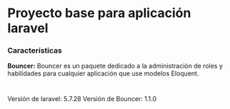 # Proyecto base para aplicación laravel
### Características

**Bouncer:** Bouncer es un paquete dedicado a la administración de roles y habilidades para cualquier aplicación que use modelos Eloquent.




#
Versión de laravel: 5.7.28
Versión de Bouncer: 1.1.0
